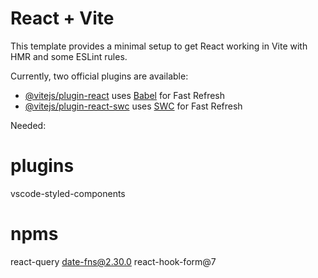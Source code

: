 # React + Vite

This template provides a minimal setup to get React working in Vite with HMR and
some ESLint rules.

Currently, two official plugins are available:

- [@vitejs/plugin-react](https://github.com/vitejs/vite-plugin-react/blob/main/packages/plugin-react/README.md)
  uses [Babel](https://babeljs.io/) for Fast Refresh
- [@vitejs/plugin-react-swc](https://github.com/vitejs/vite-plugin-react-swc)
  uses [SWC](https://swc.rs/) for Fast Refresh

Needed:

# plugins

vscode-styled-components

# npms

react-query date-fns@2.30.0 react-hook-form@7
